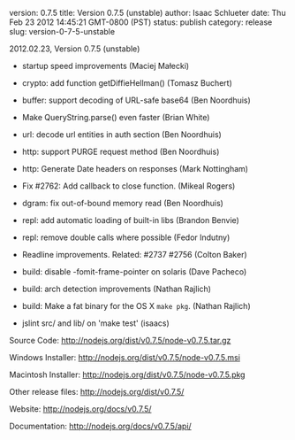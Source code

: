 version: 0.7.5
title: Version 0.7.5 (unstable)
author: Isaac Schlueter
date: Thu Feb 23 2012 14:45:21 GMT-0800 (PST)
status: publish
category: release
slug: version-0-7-5-unstable

<p>2012.02.23, Version 0.7.5 (unstable)

</p>
<ul>
<li><p>startup speed improvements (Maciej Małecki)</p>
</li>
<li><p>crypto: add function getDiffieHellman() (Tomasz Buchert)</p>
</li>
<li><p>buffer: support decoding of URL-safe base64 (Ben Noordhuis)</p>
</li>
<li><p>Make QueryString.parse() even faster (Brian White)</p>
</li>
<li><p>url: decode url entities in auth section (Ben Noordhuis)</p>
</li>
<li><p>http: support PURGE request method (Ben Noordhuis)</p>
</li>
<li><p>http: Generate Date headers on responses (Mark Nottingham)</p>
</li>
<li><p>Fix #2762: Add callback to close function. (Mikeal Rogers)</p>
</li>
<li><p>dgram: fix out-of-bound memory read (Ben Noordhuis)</p>
</li>
<li><p>repl: add automatic loading of built-in libs (Brandon Benvie)</p>
</li>
<li><p>repl: remove double calls where possible (Fedor Indutny)</p>
</li>
<li><p>Readline improvements. Related: #2737 #2756 (Colton Baker)</p>
</li>
<li><p>build: disable -fomit-frame-pointer on solaris (Dave Pacheco)</p>
</li>
<li><p>build: arch detection improvements (Nathan Rajlich)</p>
</li>
<li><p>build: Make a fat binary for the OS X <code>make pkg</code>. (Nathan Rajlich)</p>
</li>
<li><p>jslint src/ and lib/ on &apos;make test&apos; (isaacs)</p>
</li>
</ul>
<p>Source Code: <a href="http://nodejs.org/dist/v0.7.5/node-v0.7.5.tar.gz">http://nodejs.org/dist/v0.7.5/node-v0.7.5.tar.gz</a>

</p>
<p>Windows Installer: <a href="http://nodejs.org/dist/v0.7.5/node-v0.7.5.msi">http://nodejs.org/dist/v0.7.5/node-v0.7.5.msi</a>

</p>
<p>Macintosh Installer: <a href="http://nodejs.org/dist/v0.7.5/node-v0.7.5.pkg">http://nodejs.org/dist/v0.7.5/node-v0.7.5.pkg</a>

</p>
<p>Other release files: <a href="http://nodejs.org/dist/v0.7.5/">http://nodejs.org/dist/v0.7.5/</a>

</p>
<p>Website: <a href="http://nodejs.org/docs/v0.7.5/">http://nodejs.org/docs/v0.7.5/</a>

</p>
<p>Documentation: <a href="http://nodejs.org/docs/v0.7.5/api/">http://nodejs.org/docs/v0.7.5/api/</a>
</p>
